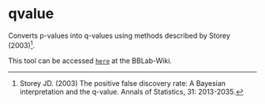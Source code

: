 # qvalue

Converts p-values into q-values using methods described by Storey (2003)[^1].

[^1]: Storey JD. (2003) The positive false discovery rate: A Bayesian interpretation and the q-value. Annals of Statistics, 31: 2013-2035.

This tool can be accessed [`here`] at the BBLab-Wiki.

[`here`]: https://bblab-hivresearchtools.ca/django/tools/qvalue/
